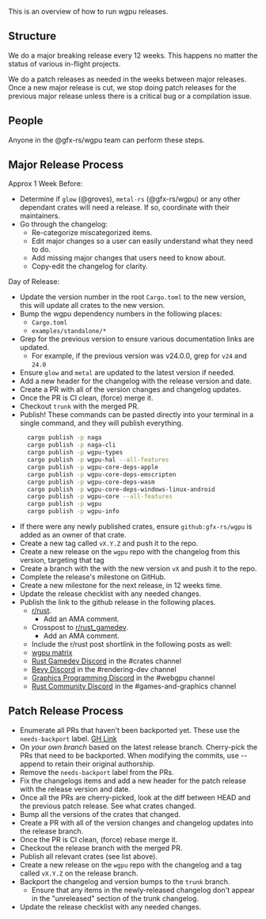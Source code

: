 This is an overview of how to run wgpu releases.

## Structure

We do a major breaking release every 12 weeks. This happens no matter the status of various in-flight projects.

We do a patch releases as needed in the weeks between major releases. Once a new major release is cut, we stop doing patch releases for the previous major release unless there is a critical bug or a compilation issue.

## People

Anyone in the @gfx-rs/wgpu team can perform these steps.

## Major Release Process

Approx 1 Week Before:
- Determine if `glow` (@groves), `metal-rs` (@gfx-rs/wgpu) or any other dependant crates will need a release. If so, coordinate with their maintainers.
- Go through the changelog:
  - Re-categorize miscategorized items.
  - Edit major changes so a user can easily understand what they need to do.
  - Add missing major changes that users need to know about.
  - Copy-edit the changelog for clarity.

Day of Release:
- Update the version number in the root `Cargo.toml` to the new version, this will update all crates to the new version.
- Bump the wgpu dependency numbers in the following places:
  - `Cargo.toml`
  - `examples/standalone/*`
- Grep for the previous version to ensure various documentation links are updated.
  - For example, if the previous version was v24.0.0, grep for `v24` and `24.0`
- Ensure `glow` and `metal` are updated to the latest version if needed.
- Add a new header for the changelog with the release version and date.
- Create a PR with all of the version changes and changelog updates.
- Once the PR is CI clean, (force) merge it.
- Checkout `trunk` with the merged PR.
- Publish! These commands can be pasted directly into your terminal in a single command, and they will publish everything.
  ```bash
    cargo publish -p naga
    cargo publish -p naga-cli
    cargo publish -p wgpu-types
    cargo publish -p wgpu-hal --all-features
    cargo publish -p wgpu-core-deps-apple
    cargo publish -p wgpu-core-deps-emscripten
    cargo publish -p wgpu-core-deps-wasm
    cargo publish -p wgpu-core-deps-windows-linux-android
    cargo publish -p wgpu-core --all-features
    cargo publish -p wgpu
    cargo publish -p wgpu-info
  ```
- If there were any newly published crates, ensure `github:gfx-rs/wgpu` is added as an owner of that crate.
- Create a new tag called `vX.Y.Z` and push it to the repo.
- Create a new release on the `wgpu` repo with the changelog from this version, targeting that tag
- Create a branch with the with the new version `vX` and push it to the repo.
- Complete the release's milestone on GitHub.
- Create a new milestone for the next release, in 12 weeks time.
- Update the release checklist with any needed changes.
- Publish the link to the github release in the following places.
  - [r/rust](https://www.reddit.com/r/rust/).
    - Add an AMA comment.
  - Crosspost to [r/rust_gamedev](https://www.reddit.com/r/rust_gamedev/).
    - Add an AMA comment.
  - Include the r/rust post shortlink in the following posts as well:
  - [wgpu matrix](https://matrix.to/#/#wgpu:matrix.org)
  - [Rust Gamedev Discord](https://discord.gg/yNtPTb2) in the #crates channel
  - [Bevy Discord](https://discord.com/invite/bevy) in the #rendering-dev channel
  - [Graphics Programming Discord](https://discord.gg/6mgNGk7) in the #webgpu channel
  - [Rust Community Discord](https://discord.gg/rust-lang-community) in the #games-and-graphics channel

## Patch Release Process
- Enumerate all PRs that haven't been backported yet. These use the `needs-backport` label. [GH Link](https://github.com/gfx-rs/wgpu/pulls?q=sort%3Aupdated-desc+is%3Apr+label%3A%22PR%3A+needs+back-porting%22)
- On _your own branch_ based on the latest release branch. Cherry-pick the PRs that need to be backported. When modifying the commits, use --append to retain their original authorship.
- Remove the `needs-backport` label from the PRs.
- Fix the changelogs items and add a new header for the patch release with the release version and date.
- Once all the PRs are cherry-picked, look at the diff between HEAD and the previous patch release. See what crates changed.
- Bump all the versions of the crates that changed.
- Create a PR with all of the version changes and changelog updates into the release branch.
- Once the PR is CI clean, (force) rebase merge it.
- Checkout the release branch with the merged PR.
- Publish all relevant crates (see list above).
- Create a new release on the `wgpu` repo with the changelog and a tag called `vX.Y.Z` on the release branch.
- Backport the changelog and version bumps to the `trunk` branch.
  - Ensure that any items in the newly-released changelog don't appear in the "unreleased" section of the trunk changelog.
- Update the release checklist with any needed changes.
